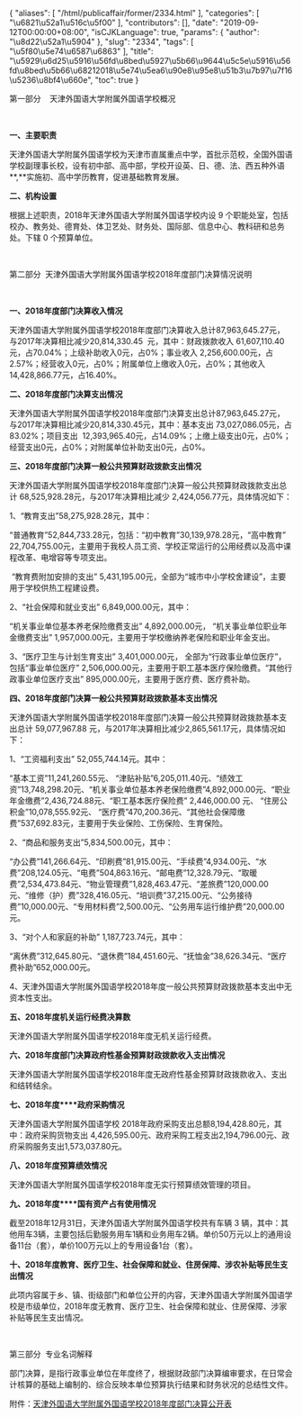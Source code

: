 {
    "aliases": [
        "/html/publicaffair/former/2334.html"
    ],
    "categories": [
        "\u6821\u52a1\u516c\u5f00"
    ],
    "contributors": [],
    "date": "2019-09-12T00:00:00+08:00",
    "isCJKLanguage": true,
    "params": {
        "author": "\u8d22\u52a1\u5904"
    },
    "slug": "2334",
    "tags": [
        "\u5f80\u5e74\u6587\u6863"
    ],
    "title": "\u5929\u6d25\u5916\u56fd\u8bed\u5927\u5b66\u9644\u5c5e\u5916\u56fd\u8bed\u5b66\u68212018\u5e74\u5ea6\u90e8\u95e8\u51b3\u7b97\u7f16\u5236\u8bf4\u660e",
    "toc": true
}

 



第一部分    天津外国语大学附属外国语学校概况



 

 



 

**一、主要职责**



 

天津外国语大学附属外国语学校为天津市直属重点中学，首批示范校，全国外国语学校副理事长校，设有初中部、高中部，学校开设英、日、德、法、西五种外语**,**实施初、高中学历教育，促进基础教育发展。



 

**二、机构设置**



 

根据上述职责，2018年天津外国语大学附属外国语学校内设 9 个职能处室，包括校办、教务处、德育处、体卫艺处、财务处、国际部、信息中心、教科研和总务处。下辖 0 个预算单位。



 

 



 

第二部分  天津外国语大学附属外国语学校2018年度部门决算情况说明



 

 



 

**一、2018年度部门决算收入情况**



 

天津外国语大学附属外国语学校2018年度部门决算收入总计87,963,645.27元，与2017年决算相比减少20,814,330.45  元，其中：财政拨款收入 61,607,110.40元，占70.04%；上级补助收入0元，占0%；事业收入 2,256,600.00元，占2.57%；经营收入0元，占0%；附属单位上缴收入0元，占0%；其他收入14,428,866.77元，占16.40%。



 

**二、2018年度部门决算支出情况**



 

天津外国语大学附属外国语学校2018年度部门决算支出总计87,963,645.27元，与2017年决算相比减少20,814,330.45元，其中：基本支出 73,027,086.05元，占83.02%；项目支出  12,393,965.40元，占14.09%；上缴上级支出0元，占0%；经营支出0元，占0%；对附属单位补助支出0元，占0%。



 

**三、2018年度部门决算一般公共预算财政拨款支出情况**



 

天津外国语大学附属外国语学校2018年度部门决算一般公共预算财政拨款支出总计 68,525,928.28元，与2017年决算相比减少 2,424,056.77元，具体情况如下：



 

1、“教育支出”58,275,928.28元，其中：



 

“普通教育”52,844,733.28元，包括：“初中教育”30,139,978.28元，“高中教育” 22,704,755.00元，主要用于我校人员工资、学校正常运行的公用经费以及高中课程改革、电增容等专项支出。



 

 “教育费附加安排的支出” 5,431,195.00元，全部为“城市中小学校舍建设”，主要用于学校供热工程建设费。



 

2、“社会保障和就业支出” 6,849,000.00元，其中：



 

“机关事业单位基本养老保险缴费支出” 4,892,000.00元， “机关事业单位职业年金缴费支出” 1,957,000.00元，主要用于学校缴纳养老保险和职业年金支出。



 

3、“医疗卫生与计划生育支出” 3,401,000.00元， 全部为“行政事业单位医疗”，包括“事业单位医疗” 2,506,000.00元，主要用于职工基本医疗保险缴费。“其他行政事业单位医疗支出” 895,000.00元，主要用于医疗费、医疗费补助。



 

**四、2018年度部门决算一般公共预算财政拨款基本支出情况**



 

天津外国语大学附属外国语学校2018年度部门决算一般公共预算财政拨款基本支出总计 59,077,967.88 元，与2017年决算相比减少2,865,561.17元，具体情况如下：



 

1、“工资福利支出” 52,055,744.14元。其中：



 

“基本工资”11,241,260.55元、
“津贴补贴”6,205,011.40元、“绩效工资”13,748,298.20元、“机关事业单位基本养老保险缴费”4,892,000.00元、“职业年金缴费”2,436,724.88元、“职工基本医疗保险费” 2,446,000.00 元、 “住房公积金”10,078,555.92元、
“医疗费”470,200.36元、“其他社会保障缴费”537,692.83元，主要用于失业保险、工伤保险、生育保险。



 

2、“商品和服务支出”5,834,500.00元，其中：



 

“办公费”141,266.64元、“印刷费”81,915.00元、“手续费”4,934.00元、“水费”208,124.05元、“电费”504,863.16元、“邮电费”12,328.79元、“取暖费”2,534,473.84元、“物业管理费”1,828,463.47元、“差旅费”120,000.00元、“维修（护）费”328,416.05元、“培训费”37,215.00元、“公务接待费”10,000.00元、“专用材料费”2,500.00元、“公务用车运行维护费”20,000.00元。



 

3、“对个人和家庭的补助” 1,187,723.74元，其中：



 

“离休费”312,645.80元、“退休费”184,451.60元、“抚恤金”38,626.34元、“医疗费补助”652,000.00元。



 

4、天津外国语大学附属外国语学校2018年度一般公共预算财政拨款基本支出中无资本性支出。



 

**五、2018年度机关运行经费决算数**



 

天津外国语大学附属外国语学校2018年度无机关运行经费。



 

**六、2018年度部门决算政府性基金预算财政拨款收入支出情况**



 

天津外国语大学附属外国语学校2018年度无政府性基金预算财政拨款收入、支出和结转结余。



 

**七、****2018****年度****政府采购情况**



 

天津外国语大学附属外国语学校 2018年政府采购支出总额8,194,428.80元，其中：政府采购货物支出 4,426,595.00元、政府采购工程支出2,194,796.00元、政府采购服务支出1,573,037.80元。



 

**八、2018年度预算绩效情况**



 

天津外国语大学附属外国语学校2018年度无实行预算绩效管理的项目。



 

**九、****2018****年度****国有资产占有使用情况**



 

截至2018年12月31日，天津外国语大学附属外国语学校共有车辆 3 辆，其中：其他用车3辆，主要包括后勤服务用车1辆和业务用车2辆。单价50万元以上的通用设备11台（套），单价100万元以上的专用设备1台（套）。



 

**十、2018年度教育、医疗卫生、社会保障和就业、住房保障、涉农补贴等民生支出情况**



 

此项内容属于乡、镇、街级部门和单位公开的内容，天津外国语大学附属外国语学校是市级单位，2018年度无教育、医疗卫生、社会保障和就业、住房保障、涉家补贴等民生支出情况。



 

 



 

第三部分  专业名词解释



 

部门决算，是指行政事业单位在年度终了，根据财政部门决算编审要求，在日常会计核算的基础上编制的、综合反映本单位预算执行结果和财务状况的总结性文件。



 

  





附件：[天津外国语大学附属外国语学校2018年度部门决算公开表](http://work.tfls.tj.edu.cn/images/soft/190912/1-1Z912140110327.xls)


